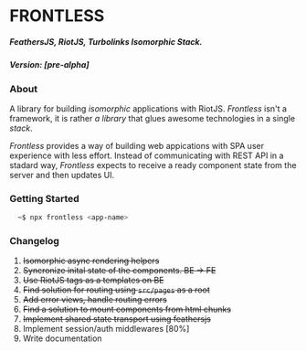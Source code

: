 # FRONTLESS 
##### FeathersJS, RiotJS, Turbolinks Isomorphic Stack.
##### Version: [pre-alpha]

### About
A library for building _isomorphic_ applications with RiotJS. 
_Frontless_ isn't a framework, it is rather _a library_ that glues awesome technologies in a single _stack_.

_Frontless_ provides a way of building web appications with SPA user experience with less effort.
Instead of communicating with REST API in a stadard way, _Frontless_ expects to receive a ready component state from the server and then updates UI.

### Getting Started
```sh
  ~$ npx frontless <app-name>
```

### Changelog
1. ~~Isomorphic async rendering helpers~~
2. ~~Syncronize inital state of the components. BE -> FE~~
3. ~~Use RiotJS tags as a templates on BE~~
4. ~~Find solution for routing using `src/pages` as a root~~
5. ~~Add error views, handle routing errors~~
6. ~~Find a solution to mount components from html chunks~~
7. ~~Implement shared state transport using feathersjs~~
8. Implement session/auth middlewares [80%]
9. Write documentation